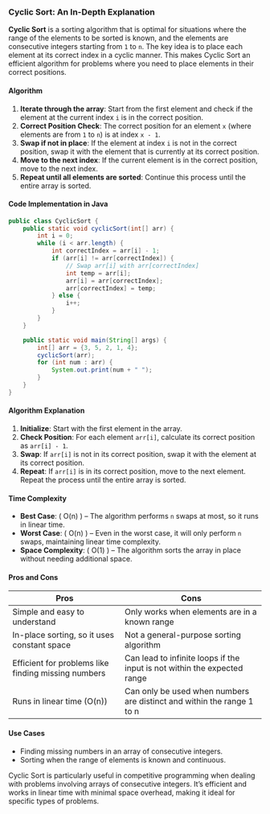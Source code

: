 ### Cyclic Sort: An In-Depth Explanation

**Cyclic Sort** is a sorting algorithm that is optimal for situations where the range of the elements to be sorted is known, and the elements are consecutive integers starting from `1` to `n`. The key idea is to place each element at its correct index in a cyclic manner. This makes Cyclic Sort an efficient algorithm for problems where you need to place elements in their correct positions.

#### **Algorithm**

1. **Iterate through the array**: Start from the first element and check if the element at the current index `i` is in the correct position.
2. **Correct Position Check**: The correct position for an element `x` (where elements are from `1` to `n`) is at index `x - 1`.
3. **Swap if not in place**: If the element at index `i` is not in the correct position, swap it with the element that is currently at its correct position.
4. **Move to the next index**: If the current element is in the correct position, move to the next index.
5. **Repeat until all elements are sorted**: Continue this process until the entire array is sorted.

#### **Code Implementation in Java**

```java
public class CyclicSort {
    public static void cyclicSort(int[] arr) {
        int i = 0;
        while (i < arr.length) {
            int correctIndex = arr[i] - 1;
            if (arr[i] != arr[correctIndex]) {
                // Swap arr[i] with arr[correctIndex]
                int temp = arr[i];
                arr[i] = arr[correctIndex];
                arr[correctIndex] = temp;
            } else {
                i++;
            }
        }
    }

    public static void main(String[] args) {
        int[] arr = {3, 5, 2, 1, 4};
        cyclicSort(arr);
        for (int num : arr) {
            System.out.print(num + " ");
        }
    }
}
```

#### **Algorithm Explanation**

1. **Initialize**: Start with the first element in the array.
2. **Check Position**: For each element `arr[i]`, calculate its correct position as `arr[i] - 1`.
3. **Swap**: If `arr[i]` is not in its correct position, swap it with the element at its correct position.
4. **Repeat**: If `arr[i]` is in its correct position, move to the next element. Repeat the process until the entire array is sorted.

#### **Time Complexity**

- **Best Case**: \( O(n) \) – The algorithm performs `n` swaps at most, so it runs in linear time.
- **Worst Case**: \( O(n) \) – Even in the worst case, it will only perform `n` swaps, maintaining linear time complexity.
- **Space Complexity**: \( O(1) \) – The algorithm sorts the array in place without needing additional space.

#### **Pros and Cons**

| **Pros**                                            | **Cons**                                                                 |
| --------------------------------------------------- | ------------------------------------------------------------------------ |
| Simple and easy to understand                       | Only works when elements are in a known range                            |
| In-place sorting, so it uses constant space         | Not a general-purpose sorting algorithm                                  |
| Efficient for problems like finding missing numbers | Can lead to infinite loops if the input is not within the expected range |
| Runs in linear time \(O(n)\)                        | Can only be used when numbers are distinct and within the range 1 to n   |

#### **Use Cases**

- Finding missing numbers in an array of consecutive integers.
- Sorting when the range of elements is known and continuous.

Cyclic Sort is particularly useful in competitive programming when dealing with problems involving arrays of consecutive integers. It’s efficient and works in linear time with minimal space overhead, making it ideal for specific types of problems.
